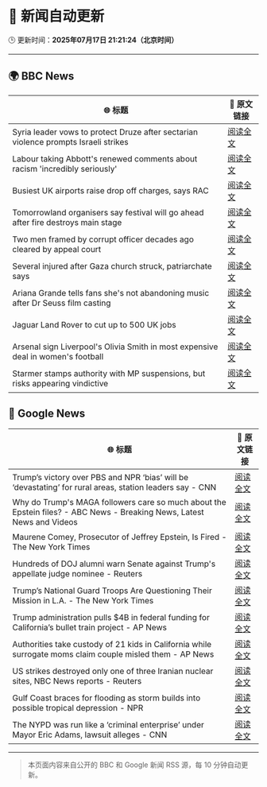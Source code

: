 # 🧠 新闻自动更新

🕒 更新时间：**2025年07月17日 21:21:24（北京时间）**

---

## 🌍 BBC News

| 🌐 标题 | 🔗 原文链接 |
|--------|-------------|
| Syria leader vows to protect Druze after sectarian violence prompts Israeli strikes | [阅读全文](https://www.bbc.com/news/articles/cg5z3jqe673o) |
| Labour taking Abbott's renewed comments about racism 'incredibly seriously' | [阅读全文](https://www.bbc.com/news/articles/cwye24vjnn8o) |
| Busiest UK airports raise drop off charges, says RAC | [阅读全文](https://www.bbc.com/news/articles/cwyg0ly2ld8o) |
| Tomorrowland organisers say festival will go ahead after fire destroys main stage | [阅读全文](https://www.bbc.com/news/articles/cpwqewyrw57o) |
| Two men framed by corrupt officer decades ago cleared by appeal court | [阅读全文](https://www.bbc.com/news/articles/c5ylzyr8gpko) |
| Several injured after Gaza church struck, patriarchate says | [阅读全文](https://www.bbc.com/news/articles/c8xvnlpx2dxo) |
| Ariana Grande tells fans she's not abandoning music after Dr Seuss film casting | [阅读全文](https://www.bbc.com/news/articles/cg7547gn3x5o) |
| Jaguar Land Rover to cut up to 500 UK jobs | [阅读全文](https://www.bbc.com/news/articles/c86g2d7e4pwo) |
| Arsenal sign Liverpool's Olivia Smith in most expensive deal in women's football | [阅读全文](https://www.bbc.com/sport/football/articles/c3r9yz5x3w5o) |
| Starmer stamps authority with MP suspensions, but risks appearing vindictive | [阅读全文](https://www.bbc.com/news/articles/cedg44wj47go) |

## 📰 Google News

| 🌐 标题 | 🔗 原文链接 |
|--------|-------------|
| Trump’s victory over PBS and NPR ‘bias’ will be ‘devastating’ for rural areas, station leaders say - CNN | [阅读全文](https://news.google.com/rss/articles/CBMijwFBVV95cUxQVEc4V1ZMeG0waFkwMDVjcWF5S21lcE9ZdXpqY0MyMDkxVzMxbVpaNzNZcnkyZDJSYnZ2b0R5eUFXNFRxb1JUTFl6THlhZXM1TFctcGN4cEZFcW9xaUhMZUtFREttZ0ZqNnhyRkotUlJYNUcwbGF1UmVvVDdZWXZXRk12bWdDc3lMS2k3UTVTc9IBlAFBVV95cUxNVjk3RUs4WURZcTBhSmJETS1KMGg3dENSbE1jRHgwYTBOZjQyR1dkTHdpd2hFcHVhR3duZ2xWRzZFVnBOZVdyTHcyM2xUbk44enZEVXl4WGc0LWVObFh0Wk1fU3NaQ3JsTjZGRkdaYS12cmNpUlE2YkRyNkJPWWI4NFNzUUhiTm9vcXhwdXJVZ2F2OVZq?oc=5) |
| Why do Trump's MAGA followers care so much about the Epstein files? - ABC News - Breaking News, Latest News and Videos | [阅读全文](https://news.google.com/rss/articles/CBMilgFBVV95cUxOelByS1k0Z2pBaEpueDUwNFpCbXJ5VUpEcndFNkRMZEtyVWdlMFJTX0stTDZrTnpTNndEb2ZJN2lSZUpHbDZPWi0zNUhfdDUtTXFFNnpYSDllUGFXSXJiLTBlaGZ0ZEZkWGppUEVXUHhXVlE5OUE3aV9vRzNWeFBEX2JGNFZEN0x5OEdwR3o0ZG8yN1h5aVHSAZsBQVVfeXFMUEhGQkhVbWxieFFJbUxUcWhyS1k5MWpzbW1zaXBXcjFQQVBOOEtBaTZqNndiVXBybUhka1RSTEZtUURNWm92aDJiWUpSemNCYmVJUWt1ZlNrdkl0SDFKV3FMdnZpZUx6QUpqM09YbjBIaFUtVWZrODF0N3VWVTFHTE9vTlY1b2Y4LXZySVp5emIxY0Vac0dGUU45M1E?oc=5) |
| Maurene Comey, Prosecutor of Jeffrey Epstein, Is Fired - The New York Times | [阅读全文](https://news.google.com/rss/articles/CBMimwFBVV95cUxNR29JNjlORlpQc1FMQ1pHZGh5WExJazVFd0VhRTRaOUt2aXBnYUVGa1dlVmRLOXlOUnZSZ3pSQk5VYTdqbHh4VE40ajVNUy1HNURkRXpRcWZJRF8wWnlueWppSHpwZ1EzZjFiZ1JxLTZ4ZFZXb1dYUUhHcTA2Z3JzeW9kZWFyT1dOWXJfQ2VqTnFuTVNJOVlLeTZtOA?oc=5) |
| Hundreds of DOJ alumni warn Senate against Trump's appellate judge nominee - Reuters | [阅读全文](https://news.google.com/rss/articles/CBMiwAFBVV95cUxNTUE5YUc1ZXZwOUdnMDg4Tngxb3p0LVlXQWEzMmNWTm1fd0JqU0swOUxLc0hTMjA3ZWp6Y0p0Z3FZdk5yY0tGbW9NaXdJbi1IcWMzMmhsZl9qZlN6S2luRktzTW5RZnZQaXN6bmJFSkE0OUh1NDNuNDYyZmJBUWV1dzA3dTRKMjFFc2hXUWdhbU5CMzMwLVpQNkc2NGQtSG5GcTlXUmdtMmxKX0pvcHpmRks4UHdqeFMxWmZhQzVGOS0?oc=5) |
| Trump’s National Guard Troops Are Questioning Their Mission in L.A. - The New York Times | [阅读全文](https://news.google.com/rss/articles/CBMif0FVX3lxTE9fMVYxVHItOVNVckJubmZjckJiNWtHem15TWtTcXBuUU9Sak96VkVBRWMtRjdxcHdLQ0NOanVaY3prT2twbzRCVXA0MkpXUjNIU1FLZkR5M0c4MjBQTmxmdFpGeXlpQUJET3hkMTZtV1J0UHE4ajZIVnVkX2xuSnc?oc=5) |
| Trump administration pulls $4B in federal funding for California’s bullet train project - AP News | [阅读全文](https://news.google.com/rss/articles/CBMirAFBVV95cUxOcVQ3al9jTlhJZE9hTXRUa3dIRGlfU1RqNDU3bV9WMGRFVUZrbGd6eV8wMHZfakdQeXVSX2N1anBfT3hOclE5dHJjdllRQzZJYTRaakZjbm5JamhWblBCRXpvdEpuZGJ2dXpnQmlVMWtMTXk5aURIYWpmeWZ0VklYMkctbDVEN0RDZ2pDemdUaGJ6TGxybmhwX0kwN29CaHF4UTgtV0Rabk9Ubm1Z?oc=5) |
| Authorities take custody of 21 kids in California while surrogate moms claim couple misled them - AP News | [阅读全文](https://news.google.com/rss/articles/CBMimgFBVV95cUxOcUlETnY2ZHQ2T1Z3V2xkcE8wSU1ocTE1YkRfdWRpM0FUQmVkZ195UExkZHNlWEJ6STNQOE9CNENmSTVSdGZxd1NzTnp6MmdaOFlPcTllbWFnVWprdmg3NEFOWFZUN2RpVjN4SldRX1I3QkV4OGU2NFgtZjZmN3FDUlFZQ2dKaGVwcXZMVVBWMFN4V2FGdUpCMjdB?oc=5) |
| US strikes destroyed only one of three Iranian nuclear sites, NBC News reports - Reuters | [阅读全文](https://news.google.com/rss/articles/CBMixwFBVV95cUxQUE9RYkNmUml1ZTdoMDkxa1dIbGI2M0lCSnMtN2FsR0NYaHMyZ3BVVG1IdmNGNXdnY2tvemNmU0FSS1FNT2p0Vm95Y2JoX2d4NVlXRlpsZnVVVUg2bml2RkFhU2FnR3BhYnhIRFBINW1RNWNHNWxkUHFkTkJhSkwtU29DdnUtdV8tNU5Bajk3cURxeS1zYmVWbVVabEktcUJpdno4ZTNhUjVqTG5OdWhUTllJY3lpN0J3ODg4N0QtX3NZMDdZM0Nz?oc=5) |
| Gulf Coast braces for flooding as storm builds into possible tropical depression - NPR | [阅读全文](https://news.google.com/rss/articles/CBMihAFBVV95cUxNZUFYNjhrSUVxTllxdXZQQ1VXamNsbWV2X1dmanFPSG9zTURkdTF0cm5RcUpROWlZR053Slg4R2FCSDIwanlKeDZqOGpseFA0UndFS2s2eUN0eW1ZLTNUQXlOei00eXAxSzZMZHFDUGhsTFM3U0k4TjN0bzJmc1c1cG1QdEY?oc=5) |
| The NYPD was run like a ‘criminal enterprise’ under Mayor Eric Adams, lawsuit alleges - CNN | [阅读全文](https://news.google.com/rss/articles/CBMid0FVX3lxTE80Umd3QV9DVTlGSElwemMzdnpobjdBdkstVGZhczdmX0cyN09JVGJEVnRRcmNHbEVEZm8zSnZhOE0xY2V5bXhiVmw1QTgzcVBzdWJxM1BnbVc3dUZDTm1wVTV4ZWFSX0NZQ2FsZG8tMDRWeE0zTVRz0gF8QVVfeXFMTS1uMEFvVGpfQlRqZy0tNHBUcmlEaGlvT2JfQmZ0Zlk2bnJkT0pJUFNVdmQ0YlMzOXRDOWVqMFpvVjJUdnFPVTBxb3BJOTF1TEZpUk1DNnQybFFaNmFCSmplYXFUUGl2bFBIZVFZcDlNRWZteHZENGdJbXFhOQ?oc=5) |

---
> 本页面内容来自公开的 BBC 和 Google 新闻 RSS 源，每 10 分钟自动更新。